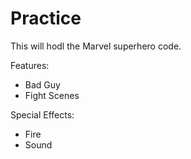 # Practice

This will hodl the Marvel superhero code.

Features:
* Bad Guy
* Fight Scenes

Special Effects:
* Fire
* Sound
